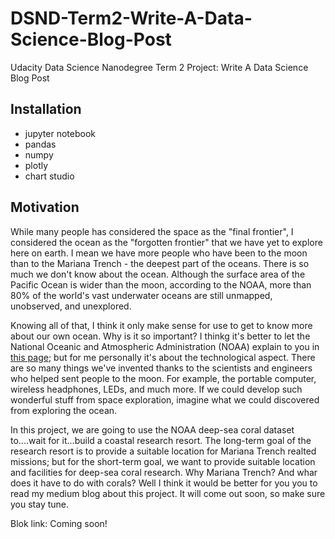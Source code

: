 # DSND-Term2-Write-A-Data-Science-Blog-Post
Udacity Data Science Nanodegree Term 2 Project: Write A Data Science Blog Post

## Installation

- jupyter notebook
- pandas
- numpy
- plotly
- chart studio

## Motivation

While many people has considered the space as the "final frontier", I considered the ocean as the "forgotten frontier" that we have yet to
explore here on earth. I mean we have more people who have been to the moon than to the Mariana Trench - the deepest part of the oceans. 
There is so much we don't know about the ocean. Although the surface area of the Pacific Ocean is wider than the moon, according to the
NOAA, more than 80% of the world's vast underwater oceans are still unmapped, unobserved, and unexplored.

Knowing all of that, I think it only make sense for use to get to know more about our own ocean. Why is it so important? I thinkg it's
better to let the National Oceanic and Atmospheric Administration (NOAA) explain to you in [this page]; but for me personally it's about
the technological aspect. There are so many things we've invented thanks to the scientists and engineers who helped sent people to the 
moon. For example, the portable computer, wireless headphones, LEDs, and much more. If we could develop such wonderful stuff from space 
exploration, imagine what we could discovered from exploring the ocean.

In this project, we are going to use the NOAA deep-sea coral dataset to....wait for it...build a coastal research resort. The long-term
goal of the research resort is to provide a suitable location for Mariana Trench realted missions; but for the short-term goal, we want to 
provide suitable location and facilities for deep-sea coral research. Why Mariana Trench? And whar does it have to do with corals? Well I 
think it would be better for you you to read my medium blog about this project. It will come out soon, so make sure you stay tune.

Blok link: Coming soon!

[this page]: https://oceanexplorer.noaa.gov/backmatter/whatisexploration.html
